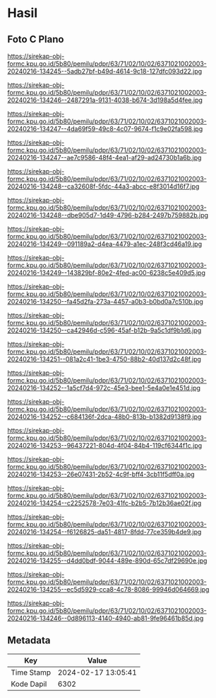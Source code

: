 # Hasil

## Foto C Plano

https://sirekap-obj-formc.kpu.go.id/5b80/pemilu/pdpr/63/71/02/10/02/6371021002003-20240216-134245--5adb27bf-b49d-4614-9c18-127dfc093d22.jpg

https://sirekap-obj-formc.kpu.go.id/5b80/pemilu/pdpr/63/71/02/10/02/6371021002003-20240216-134246--2487291a-9131-4038-b674-3d198a5d4fee.jpg

https://sirekap-obj-formc.kpu.go.id/5b80/pemilu/pdpr/63/71/02/10/02/6371021002003-20240216-134247--4da69f59-49c8-4c07-9674-f1c9e02fa598.jpg

https://sirekap-obj-formc.kpu.go.id/5b80/pemilu/pdpr/63/71/02/10/02/6371021002003-20240216-134247--ae7c9586-48f4-4ea1-af29-ad24730b1a6b.jpg

https://sirekap-obj-formc.kpu.go.id/5b80/pemilu/pdpr/63/71/02/10/02/6371021002003-20240216-134248--ca32608f-5fdc-44a3-abcc-e8f3014d16f7.jpg

https://sirekap-obj-formc.kpu.go.id/5b80/pemilu/pdpr/63/71/02/10/02/6371021002003-20240216-134248--dbe905d7-1d49-4796-b284-2497b759882b.jpg

https://sirekap-obj-formc.kpu.go.id/5b80/pemilu/pdpr/63/71/02/10/02/6371021002003-20240216-134249--091189a2-d4ea-4479-a1ec-248f3cd46a19.jpg

https://sirekap-obj-formc.kpu.go.id/5b80/pemilu/pdpr/63/71/02/10/02/6371021002003-20240216-134249--143829bf-80e2-4fed-ac00-6238c5e409d5.jpg

https://sirekap-obj-formc.kpu.go.id/5b80/pemilu/pdpr/63/71/02/10/02/6371021002003-20240216-134250--fa45d2fa-273a-4457-a0b3-b0bd0a7c510b.jpg

https://sirekap-obj-formc.kpu.go.id/5b80/pemilu/pdpr/63/71/02/10/02/6371021002003-20240216-134250--ca42946d-c596-45af-b12b-9a5c1df9b1d6.jpg

https://sirekap-obj-formc.kpu.go.id/5b80/pemilu/pdpr/63/71/02/10/02/6371021002003-20240216-134251--081a2c41-1be3-4750-88b2-40d137d2c48f.jpg

https://sirekap-obj-formc.kpu.go.id/5b80/pemilu/pdpr/63/71/02/10/02/6371021002003-20240216-134252--1a5cf7d4-972c-45e3-bee1-5e4a0e1e451d.jpg

https://sirekap-obj-formc.kpu.go.id/5b80/pemilu/pdpr/63/71/02/10/02/6371021002003-20240216-134252--c684136f-2dca-48b0-813b-b1382d9138f9.jpg

https://sirekap-obj-formc.kpu.go.id/5b80/pemilu/pdpr/63/71/02/10/02/6371021002003-20240216-134253--96437221-804d-4f04-84b4-119cf6344f1c.jpg

https://sirekap-obj-formc.kpu.go.id/5b80/pemilu/pdpr/63/71/02/10/02/6371021002003-20240216-134253--26e07431-2b52-4c9f-bff4-3cb11f5dff0a.jpg

https://sirekap-obj-formc.kpu.go.id/5b80/pemilu/pdpr/63/71/02/10/02/6371021002003-20240216-134254--c2252578-7e03-41fc-b2b5-7b12b36ae02f.jpg

https://sirekap-obj-formc.kpu.go.id/5b80/pemilu/pdpr/63/71/02/10/02/6371021002003-20240216-134254--f6126825-da51-4817-8fdd-77ce359b4de9.jpg

https://sirekap-obj-formc.kpu.go.id/5b80/pemilu/pdpr/63/71/02/10/02/6371021002003-20240216-134255--d4dd0bdf-9044-489e-890d-65c7df29690e.jpg

https://sirekap-obj-formc.kpu.go.id/5b80/pemilu/pdpr/63/71/02/10/02/6371021002003-20240216-134255--ec5d5929-cca8-4c78-8086-99946d064669.jpg

https://sirekap-obj-formc.kpu.go.id/5b80/pemilu/pdpr/63/71/02/10/02/6371021002003-20240216-134246--0d896113-4140-4940-ab81-9fe96461b85d.jpg


## Metadata

| Key        | Value               |
| ---------- | ------------------- |
| Time Stamp | 2024-02-17 13:05:41 |
| Kode Dapil | 6302                |




